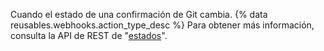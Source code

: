 Cuando el estado de una confirmación de Git cambia. {% data reusables.webhooks.action_type_desc %} Para obtener más información, consulta la API de REST de "[estados](/rest/reference/repos#statuses)".
